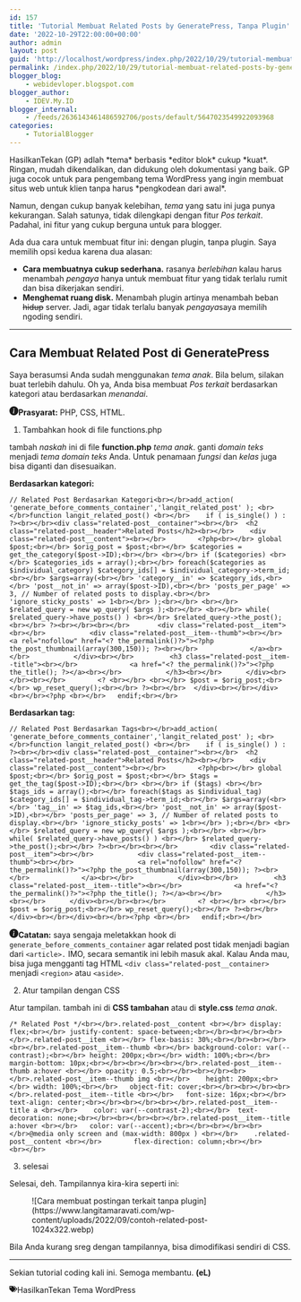 ```yaml
---
id: 157
title: 'Tutorial Membuat Related Posts by GeneratePress, Tanpa Plugin'
date: '2022-10-29T22:00:00+00:00'
author: admin
layout: post
guid: 'http://localhost/wordpress/index.php/2022/10/29/tutorial-membuat-related-posts-by-generatepress-tanpa-plugin/'
permalink: /index.php/2022/10/29/tutorial-membuat-related-posts-by-generatepress-tanpa-plugin/
blogger_blog:
    - webidevloper.blogspot.com
blogger_author:
    - IDEV.My.ID
blogger_internal:
    - /feeds/2636143461486592706/posts/default/5647023549922093968
categories:
    - TutorialBlogger
---
```


<div><div>HasilkanTekan (GP) adlah *tema* berbasis *editor blok* cukup *kuat*. Ringan, mudah dikendalikan, dan didukung oleh dokumentasi yang baik. GP juga cocok untuk para pengembang tema WordPress yang ingin membuat situs web untuk klien tanpa harus *pengkodean dari awal*.

Namun, dengan cukup banyak kelebihan, *tema* yang satu ini juga punya kekurangan. Salah satunya, tidak dilengkapi dengan fitur *Pos terkait*. Padahal, ini fitur yang cukup berguna untuk para blogger.

Ada dua cara untuk membuat fitur ini: dengan plugin, tanpa plugin. Saya memilih opsi kedua karena dua alasan:

- **Cara membuatnya cukup sederhana.** rasanya *berlebihan* kalau harus menambah *pengaya* hanya untuk membuat fitur yang tidak terlalu rumit dan bisa dikerjakan sendiri.
- **Menghemat ruang disk.** Menambah plugin artinya menambah beban <s>hidup</s> server. Jadi, agar tidak terlalu banyak *pengaya*saya memilih ngoding sendiri.

- - - - - -

## Cara Membuat Related Post di GeneratePress

Saya berasumsi Anda sudah menggunakan *tema anak*. Bila belum, silakan buat terlebih dahulu. Oh ya, Anda bisa membuat *Pos terkait* berdasarkan kategori atau berdasarkan *menandai*.

<span><svg fill="currentColor" height="16" viewbox="0 0 16 16" width="16" xmlns="http://www.w3.org/2000/svg"> <path d="M8 16A8 8 0 1 0 8 0a8 8 0 0 0 0 16zm.93-9.412-1 4.705c-.07.34.029.533.304.533.194 0 .487-.07.686-.246l-.088.416c-.287.346-.92.598-1.465.598-.703 0-1.002-.422-.808-1.319l.738-3.468c.064-.293.006-.399-.287-.47l-.451-.081.082-.381 2.29-.287zM8 5.5a1 1 0 1 1 0-2 1 1 0 0 1 0 2z"></path> </svg></span><span>**Prasyarat:** PHP, CSS, HTML.</span>

1. Tambahkan hook di file functions.php

tambah *naskah* ini di file **function.php** *tema anak*. ganti *domain teks* menjadi *tema domain teks* Anda. Untuk penamaan *fungsi* dan *kelas* juga bisa diganti dan disesuaikan.

**Berdasarkan kategori:**

```
// Related Post Berdasarkan Kategori<br></br>add_action( 'generate_before_comments_container','langit_related_post' ); <br></br>function langit_related_post() <br></br>	if ( is_single() ) : ?><br></br><div class="related-post__container"><br></br>	<h2 class="related-post__header">Related Posts</h2><br></br>	<div class="related-post__content"><br></br>		<?php<br></br> global $post;<br></br> $orig_post = $post;<br></br> $categories = get_the_category($post->ID);<br></br> <br></br> if ($categories) <br></br> $categories_ids = array();<br></br> foreach($categories as $individual_category) $category_ids[] = $individual_category->term_id;<br></br> $args=array(<br></br> 'category__in' => $category_ids,<br></br> 'post__not_in' => array($post->ID),<br></br> 'posts_per_page' => 3, // Number of related posts to display.<br></br> 'ignore_sticky_posts' => 1<br></br> );<br></br> <br></br> $related_query = new wp_query( $args );<br></br> <br></br> while( $related_query->have_posts() ) <br></br> $related_query->the_post();<br></br> ?><br></br><br></br>		<div class="related-post__item"><br></br>			<div class="related-post__item--thumb"><br></br>				<a rel="nofollow" href="<? the_permalink()?>"><?php the_post_thumbnail(array(300,150)); ?><br></br>				</a><br></br>			</div><br></br>			<h3 class="related-post__item--title"><br></br>				<a href="<? the_permalink()?>"><?php the_title(); ?></a><br></br>			</h3><br></br>		</div><br></br><br></br>		<? <br></br> <br></br> $post = $orig_post;<br></br> wp_reset_query();<br></br> ?><br></br>	</div><br></br></div><br></br><?php <br></br>	endif;<br></br>
```

**Berdasarkan tag:**

```
// Related Post Berdasarkan Tags<br></br>add_action( 'generate_before_comments_container','langit_related_post' ); <br></br>function langit_related_post() <br></br>	if ( is_single() ) : ?><br></br><div class="related-post__container"><br></br>	<h2 class="related-post__header">Related Posts</h2><br></br>	<div class="related-post__content"><br></br>		<?php<br></br> global $post;<br></br> $orig_post = $post;<br></br> $tags = get_the_tag($post->ID);<br></br> <br></br> if ($tags) <br></br> $tags_ids = array();<br></br> foreach($tags as $individual_tag) $category_ids[] = $individual_tag->term_id;<br></br> $args=array(<br></br> 'tag__in' => $tag_ids,<br></br> 'post__not_in' => array($post->ID),<br></br> 'posts_per_page' => 3, // Number of related posts to display.<br></br> 'ignore_sticky_posts' => 1<br></br> );<br></br> <br></br> $related_query = new wp_query( $args );<br></br> <br></br> while( $related_query->have_posts() ) <br></br> $related_query->the_post();<br></br> ?><br></br><br></br>		<div class="related-post__item"><br></br>			<div class="related-post__item--thumb"><br></br>				<a rel="nofollow" href="<? the_permalink()?>"><?php the_post_thumbnail(array(300,150)); ?><br></br>				</a><br></br>			</div><br></br>			<h3 class="related-post__item--title"><br></br>				<a href="<? the_permalink()?>"><?php the_title(); ?></a><br></br>			</h3><br></br>		</div><br></br><br></br>		<? <br></br> <br></br> $post = $orig_post;<br></br> wp_reset_query();<br></br> ?><br></br>	</div><br></br></div><br></br><?php <br></br>	endif;<br></br>
```

<span><svg fill="currentColor" height="16" viewbox="0 0 16 16" width="16" xmlns="http://www.w3.org/2000/svg"> <path d="M8 16A8 8 0 1 0 8 0a8 8 0 0 0 0 16zm.93-9.412-1 4.705c-.07.34.029.533.304.533.194 0 .487-.07.686-.246l-.088.416c-.287.346-.92.598-1.465.598-.703 0-1.002-.422-.808-1.319l.738-3.468c.064-.293.006-.399-.287-.47l-.451-.081.082-.381 2.29-.287zM8 5.5a1 1 0 1 1 0-2 1 1 0 0 1 0 2z"></path> </svg></span><span>**Catatan:** saya sengaja meletakkan hook di `generate_before_comments_container` agar related post tidak menjadi bagian dari `<article>.` IMO, secara semantik ini lebih masuk akal. Kalau Anda mau, bisa juga mengganti tag HTML `<div class="related-post__container>` menjadi `<region>` atau `<aside>`.</span>

2. Atur tampilan dengan CSS

Atur tampilan. tambah ini di **CSS tambahan** atau di **style.css** *tema anak*.

```
/* Related Post */<br></br>.related-post__content <br></br>	display: flex;<br></br>	justify-content: space-between;<br></br><br></br><br></br>.related-post__item <br></br>	flex-basis: 30%;<br></br><br></br><br></br>.related-post__item--thumb <br></br>	background-color: var(--contrast);<br></br>	height: 200px;<br></br>	width: 100%;<br></br>	margin-bottom: 10px;<br></br><br></br><br></br>.related-post__item--thumb a:hover <br></br>	opacity: 0.5;<br></br><br></br><br></br>.related-post__item--thumb img <br></br>	height: 200px;<br></br>	width: 100%;<br></br>	object-fit: cover;<br></br><br></br><br></br>.related-post__item--title <br></br>	font-size: 16px;<br></br>	text-align: center;<br></br><br></br><br></br>.related-post__item--title a <br></br>	color: var(--contrast-2);<br></br>	text-decoration: none;<br></br><br></br><br></br>.related-post__item--title a:hover <br></br>	color: var(--accent);<br></br><br></br><br></br>@media only screen and (max-width: 800px ) <br></br>	.related-post__content <br></br>		flex-direction: column;<br></br>	<br></br>
```

3. selesai

Selesai, deh. Tampilannya kira-kira seperti ini:

<figure>![Cara membuat postingan terkait tanpa plugin](https://www.langitamaravati.com/wp-content/uploads/2022/09/contoh-related-post-1024x322.webp)</figure>Bila Anda kurang sreg dengan tampilannya, bisa dimodifikasi sendiri di CSS.

- - - - - -

Sekian tutorial coding kali ini. Semoga membantu. **(eL)**

</div><span><svg aria-hidden="true" height="1em" role="img" viewbox="0 0 640 512" width="1em" xmlns="http://www.w3.org/2000/svg"><path d="M497.941 225.941L286.059 14.059A48 48 0 0 0 252.118 0H48C21.49 0 0 21.49 0 48v204.118a48 48 0 0 0 14.059 33.941l211.882 211.882c18.744 18.745 49.136 18.746 67.882 0l204.118-204.118c18.745-18.745 18.745-49.137 0-67.882zM112 160c-26.51 0-48-21.49-48-48s21.49-48 48-48 48 21.49 48 48-21.49 48-48 48zm513.941 133.823L421.823 497.941c-18.745 18.745-49.137 18.745-67.882 0l-.36-.36L527.64 323.522c16.999-16.999 26.36-39.6 26.36-63.64s-9.362-46.641-26.36-63.64L331.397 0h48.721a48 48 0 0 1 33.941 14.059l211.882 211.882c18.745 18.745 18.745 49.137 0 67.882z" fill="currentColor"></path></svg></span><span><span>HasilkanTekan</span> <span>Tema WordPress</span></span>

</div>